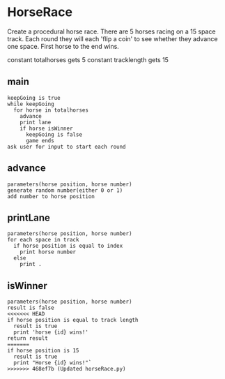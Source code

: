 # HorseRace
Create a procedural horse race. There are 5 horses racing on a 15 space track. Each round they will each 'flip a coin' to see whether they advance one space. First horse to the end wins.

constant totalhorses gets 5
constant tracklength gets 15

## main
```
keepGoing is true
while keepGoing
  for horse in totalhorses
    advance
    print lane
    if horse isWinner
      keepGoing is false
      game ends
ask user for input to start each round
```

## advance
```
parameters(horse position, horse number)
generate random number(either 0 or 1)
add number to horse position
```
## printLane
```
parameters(horse position, horse number)
for each space in track
  if horse position is equal to index
    print horse number
  else
    print .
```
## isWinner
```
parameters(horse position, horse number)
result is false
<<<<<<< HEAD
if horse position is equal to track length
  result is true
  print 'horse {id} wins!'
return result
=======
if horse position is 15
  result is true
  print "Horse {id} wins!"`
>>>>>>> 468ef7b (Updated horseRace.py)
```
